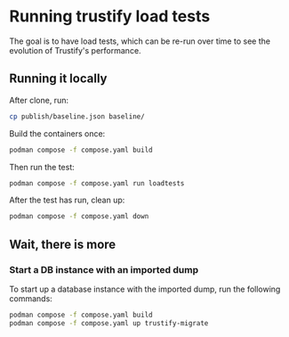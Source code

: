 # Running trustify load tests

The goal is to have load tests, which can be re-run over time to see the evolution of Trustify's performance.

## Running it locally

After clone, run:

```bash
cp publish/baseline.json baseline/
```

Build the containers once:

```bash
podman compose -f compose.yaml build
```

Then run the test:

```bash
podman compose -f compose.yaml run loadtests
```

After the test has run, clean up:

```bash
podman compose -f compose.yaml down
```

## Wait, there is more

### Start a DB instance with an imported dump

To start up a database instance with the imported dump, run the following commands:

```bash
podman compose -f compose.yaml build
podman compose -f compose.yaml up trustify-migrate
```
